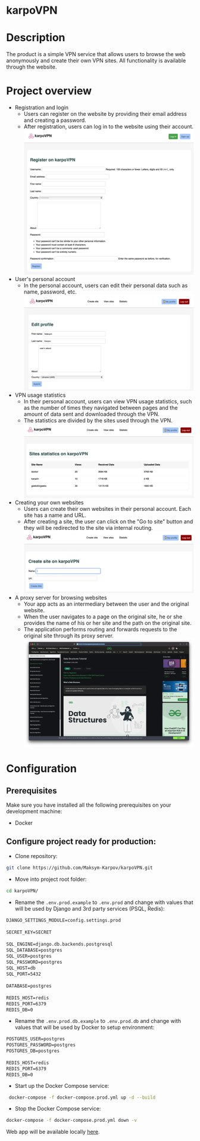 # karpoVPN

# Description

The product is a simple VPN service that allows users to browse the web 
anonymously and create their own VPN sites. All functionality is available 
through the website.

# Project overview

- Registration and login
  - Users can register on the website by providing their email address and creating a password.
  - After registration, users can log in to the website using their account.
  ![registration_and_login.png](docs/images/registration_and_login.png)
- User's personal account
  - In the personal account, users can edit their personal data such as name, password, etc.
  ![personal_account.png](docs/images/personal_account.png)
- VPN usage statistics 
  - In their personal account, users can view VPN usage statistics, such as the number of times they navigated between pages and the amount of data sent and downloaded through the VPN. 
  - The statistics are divided by the sites used through the VPN.
  ![statistics.png](docs/images/statistics.png)
- Creating your own websites
  - Users can create their own websites in their personal account. Each site has a name and URL.
  - After creating a site, the user can click on the "Go to site" button and they will be redirected to the site via internal routing.
  ![creating_your_own_websites.png](docs/images/creating_your_own_websites.png)
- A proxy server for browsing websites
  - Your app acts as an intermediary between the user and the original website.
  - When the user navigates to a page on the original site, he or she provides the name of his or her site and the path on the original site.
  - The application performs routing and forwards requests to the original site through its proxy server.
  ![proxy_server.png](docs/images/proxy_server.png)

# Configuration

## Prerequisites

Make sure you have installed all the following prerequisites on your
development machine:

- Docker

## Configure project ready for production:

- Clone repository:

```bash  
git clone https://github.com/Maksym-Karpov/karpoVPN.git  
```    

- Move into project root folder:

 ```bash 
 cd karpoVPN/ 
 ```

- Rename the `.env.prod.example` to `.env.prod` and change with values that 
will be used by Django and 3rd party services (PSQL, Redis):

```configuration 
DJANGO_SETTINGS_MODULE=config.settings.prod

SECRET_KEY=SECRET

SQL_ENGINE=django.db.backends.postgresql
SQL_DATABASE=postgres
SQL_USER=postgres
SQL_PASSWORD=postgres
SQL_HOST=db
SQL_PORT=5432

DATABASE=postgres

REDIS_HOST=redis
REDIS_PORT=6379
REDIS_DB=0
``` 

- Rename the `.env.prod.db.example` to `.env.prod.db` and change with values that 
will be used by Docker to setup environment:


```configuration
POSTGRES_USER=postgres
POSTGRES_PASSWORD=postgres
POSTGRES_DB=postgres

REDIS_HOST=redis
REDIS_PORT=6379
REDIS_DB=0
```    

- Start up the Docker Compose service:

```bash 
 docker-compose -f docker-compose.prod.yml up -d --build 
```

- Stop the Docker Compose service:

```bash 
docker-compose -f docker-compose.prod.yml down -v 
```    


Web app will be available locally [here](http://127.0.0.1:1337/).
